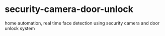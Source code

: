 # security-camera-door-unlock
home automation, real time face detection using security camera and door unlock system
